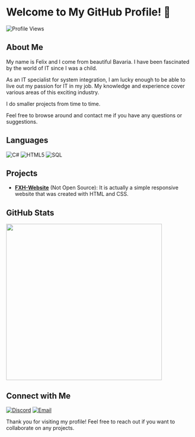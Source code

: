 # Welcome to My GitHub Profile! 👋

![Profile Views](https://komarev.com/ghpvc/?username=Flixxx-Felix)

## About Me

My name is Felix and I come from beautiful Bavaria. I have been fascinated by the world of IT since I was a child.


As an IT specialist for system integration, I am lucky enough to be able to live out my passion for IT in my job. My knowledge and experience cover various areas of this exciting industry.


I do smaller projects from time to time.


Feel free to browse around and contact me if you have any questions or suggestions.

## Languages

![C#](https://img.shields.io/badge/C%23-239120?style=flat&logo=c-sharp&logoColor=white) 
![HTML5](https://img.shields.io/badge/html5-%23E34F26.svg?style=flat&logo=html5&logoColor=white)
![SQL](https://img.shields.io/badge/SQL-4479A1?style=flat&logo=sql&logoColor=white)

## Projects

- **[FXH-Website](https://hallerfelix.de)** (Not Open Source): It is actually a simple responsive website that was created with HTML and CSS.

## GitHub Stats

<p>
 <a href=https://github.com/Flixxx-Felix> <img width="420" src=https://github-readme-stats.vercel.app/api?username=Flixxx-Felix&count_private=true&show_icons=true&title_color=00FFB6&text_color=ffffff&icon_color=00FFB6&hide_border=true&bg_color=282a36&layout=compact&hide_title=false&hide_rank=false><a>
</p>

## Connect with Me

[![Discord](https://img.shields.io/badge/Discord-7289DA?style=flat&logo=discord&logoColor=white)](https://discord.com/users/358713209634422784)
[![Email](https://img.shields.io/badge/Email-D14836?style=flat&logo=gmail&logoColor=white)](mailto:mail@flixxx-felix.de)



Thank you for visiting my profile! Feel free to reach out if you want to collaborate on any projects.

